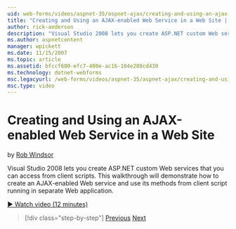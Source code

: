 ```yaml
---
uid: web-forms/videos/aspnet-35/aspnet-ajax/creating-and-using-an-ajax-enabled-web-service-in-a-web-site
title: "Creating and Using an AJAX-enabled Web Service in a Web Site | Microsoft Docs"
author: rick-anderson
description: "Visual Studio 2008 lets you create ASP.NET custom Web services that you can access from client scripts. This walkthrough will demonstrate how to create an AJ..."
ms.author: aspnetcontent
manager: wpickett
ms.date: 11/15/2007
ms.topic: article
ms.assetid: bfccf680-efc7-400e-ac16-104e288cd430
ms.technology: dotnet-webforms
msc.legacyurl: /web-forms/videos/aspnet-35/aspnet-ajax/creating-and-using-an-ajax-enabled-web-service-in-a-web-site
msc.type: video
---
```

Creating and Using an AJAX-enabled Web Service in a Web Site
====================
by [Rob Windsor](https://twitter.com/robwindsor)

Visual Studio 2008 lets you create ASP.NET custom Web services that you can access from client scripts. This walkthrough will demonstrate how to create an AJAX-enabled Web service and use its methods from client script running in separate Web application.

[&#9654; Watch video (12 minutes)](https://channel9.msdn.com/Blogs/ASP-NET-Site-Videos/creating-and-using-an-ajax-enabled-web-service-in-a-web-site)

> [!div class="step-by-step"]
> [Previous](adding-ajax-functionality-to-an-existing-aspnet-page.md)
> [Next](aspnet-ajax-a-demonstration-of-aspnet-ajax.md)
